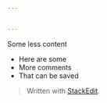 ```yaml
---


---
```



Some less content

- Here are some
- More comments
- That can be saved

> Written with [StackEdit](https://stackedit.io/).

